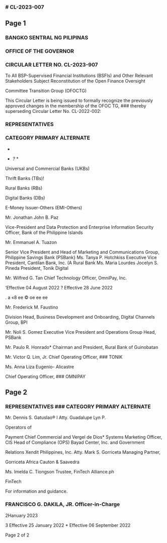 ### # CL-2023-007

## Page 1

### BANGKO SENTRAL NG PILIPINAS

### OFFICE OF THE GOVERNOR

### CIRCULAR LETTER NO. CL-2023-907

To All BSP-Supervised Financial Institutions (BSFIs) and Other Relevant Stakeholders Subject Reconstitution of the Open Finance Oversight

Committee Transition Group (OFOCTG)

This Circular Letter is being issued to formally recognize the previously approved changes in the membership of the OFOC TG, ### thereby superseding Circular Letter No. CL-2022-002:

### REPRESENTATIVES

### CATEGORY PRIMARY ALTERNATE

-

* *?* *

Universal and Commercial Banks (UKBs)

Thrift Banks (TBs)!

Rural Banks (RBs)

Digital Banks (DBs)

E-Money Issuer-Others (EMI-Others)

Mr. Jonathan John B. Paz

Vice-President and Data Protection and Enterprise Information Security Officer, Bank of the Philippine Islands

Mr. Emmanuel A. Tuazon

Senior Vice President and Head of Marketing and Communications Group, Philippine Savings Bank (PSBank} Ms. Tanya P. Hotchkiss Executive Vice President, Cantilan Bank, Inc. (A Rural Bank Ms. Maria Lourdes Jocelyn S. Pineda President, Tonik Digital

Mr. Wilfred G. Tan Chief Technology Officer, OmniPay, Inc.

‘Effective 04 August 2022 ? Effective 28 June 2022

. a «8 ee © oe ee ee

Mr. Frederick M. Faustino

Division Head, Business Development and Onboarding, Digital Channels Group, BPI

Mr. Noli S. Gomez Executive Vice President and Operations Group Head, PSBank

Mr. Paulo R. Honrado* Chairman and President, Rural Bank of Guinobatan

Mr. Victor Q. Lim, Jr. Chief Operating Officer, ### TONIK

Ms. Anna Liza Eugenio- Alicastre

Chief Operating Officer, ### OMNIPAY

## Page 2

### REPRESENTATIVES ### CATEGORY PRIMARY ALTERNATE

Mr. Dennis S. Gatuslao® I Atty. Guadalupe Lyn P.

Operators of

Payment Chief Commercial and Vergel de Dios* Systems Marketing Officer, CIS Head of Compliance (OPS) Bayad Center, Inc. and Government

Relations Xendit Philippines, Inc. Atty. Mark S. Gorriceta Managing Partner,

Gorriceta Africa Cauton & Saavedra

Ms. Imelda C. Tiongson Trustee, FinTech Alliance.ph

FinTech

For information and guidance.

### FRANCISCO G. DAKILA, JR. Officer-in-Charge

2Hanuary 2023

3 Effective 25 January 2022 * Effective 06 September 2022

Page 2 of 2 
